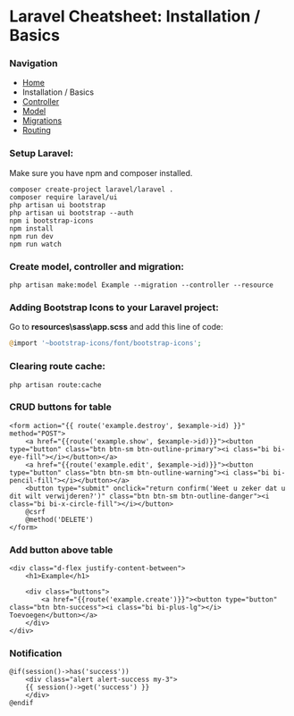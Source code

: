 # Laravel Cheatsheet: Installation / Basics

### Navigation
- [Home](https://github.com/Sjoerd-69/laravel-cheatsheet/blob/main/README.md)
- Installation / Basics
- [Controller](https://github.com/Sjoerd-69/laravel-cheatsheet/blob/main/CONTROLLER.md)
- [Model](https://github.com/Sjoerd-69/laravel-cheatsheet/blob/main/MODEL.md)
- [Migrations](https://github.com/Sjoerd-69/laravel-cheatsheet/blob/main/MIGRATIONS.md)
- [Routing](https://github.com/Sjoerd-69/laravel-cheatsheet/blob/main/ROUTING.md)

### Setup Laravel:
Make sure you have npm and composer installed.
```
composer create-project laravel/laravel .
composer require laravel/ui
php artisan ui bootstrap
php artisan ui bootstrap --auth
npm i bootstrap-icons
npm install
npm run dev
npm run watch
```

### Create model, controller and migration:
```
php artisan make:model Example --migration --controller --resource   
```

### Adding Bootstrap Icons to your Laravel project:
Go to **resources\sass\app.scss** and add this line of code:
```php
@import '~bootstrap-icons/font/bootstrap-icons';
```

### Clearing route cache:
```
php artisan route:cache
```

### CRUD buttons for table
```blade
<form action="{{ route('example.destroy', $example->id) }}" method="POST">
	<a href="{{route('example.show', $example->id)}}"><button type="button" class="btn btn-sm btn-outline-primary"><i class="bi bi-eye-fill"></i></button></a>
	<a href="{{route('example.edit', $example->id)}}"><button type="button" class="btn btn-sm btn-outline-warning"><i class="bi bi-pencil-fill"></i></button></a>
	<button type="submit" onclick="return confirm('Weet u zeker dat u dit wilt verwijderen?')" class="btn btn-sm btn-outline-danger"><i class="bi bi-x-circle-fill"></i></button>
	@csrf
	@method('DELETE')
</form>
```

### Add button above table
```blade
<div class="d-flex justify-content-between">
    <h1>Example</h1>

    <div class="buttons">
        <a href="{{route('example.create')}}"><button type="button" class="btn btn-success"><i class="bi bi-plus-lg"></i> Toevoegen</button></a>
    </div>
</div>
```

### Notification
```blade
@if(session()->has('success'))
    <div class="alert alert-success my-3">
	{{ session()->get('success') }}
    </div>
@endif
```
